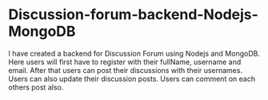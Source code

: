 # Discussion-forum-backend-Nodejs-MongoDB
I have created a backend for Discussion Forum using Nodejs and MongoDB. Here users will first have to register with their fullName, username and email. After that users can post their discussions with their usernames. Users can also update their discussion posts. Users can comment on each others post also.
